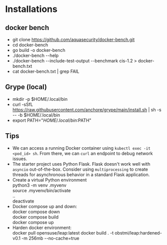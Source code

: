 # Installations  
## docker bench
* git clone https://github.com/aquasecurity/docker-bench.git
* cd docker-bench 
* go build -o docker-bench 
* ./docker-bench --help 
* ./docker-bench --include-test-output --benchmark cis-1.2 > docker-bench.txt
* cat docker-bench.txt | grep FAIL


## Grype (local)
* mkdir -p $HOME/.local/bin
* curl -sSfL https://raw.githubusercontent.com/anchore/grype/main/install.sh | sh -s -- -b $HOME/.local/bin
* export PATH="$HOME/.local/bin:$PATH"



## Tips
* We can access a running Docker container using `kubectl exec -it <pod_id> sh`. From there, we can `curl` an endpoint to debug network issues.
* The starter project uses Python Flask. Flask doesn't work well with `asyncio` out-of-the-box. Consider using `multiprocessing` to create threads for asynchronous behavior in a standard Flask application.
* Create a virtual Python environment  
python3 -m venv .myvenv  
source .myvenv/bin/activate  
..  
deactivate
* Docker compose up and down:  
docker compose down  
docker compose build  
docker compose up  
* Harden docker environment:  
docker pull opensuse/leap:latest
docker build . -t obstmi/leap:hardened-v0.1 -m 256mb --no-cache=true  

